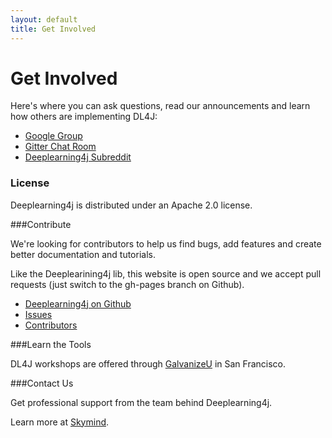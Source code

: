 ```yaml
---
layout: default
title: Get Involved
---
```


# Get Involved

Here's where you can ask questions, read our announcements and learn how others are implementing DL4J:

* [Google Group](https://groups.google.com/forum/#!forum/deeplearning4j)
* [Gitter Chat Room](https://gitter.im/deeplearning4j/deeplearning4j)
* [Deeplearning4j Subreddit](https://www.reddit.com/r/deeplearning4j/)

### License

Deeplearning4j is distributed under an Apache 2.0 license.

###Contribute

We're looking for contributors to help us find bugs, add features and create better documentation and tutorials. 

Like the Deeplearining4j lib, this website is open source and we accept pull requests (just switch to the gh-pages branch on Github).

*  [Deeplearning4j on Github](https://github.com/deeplearning4j)
*  [Issues](https://github.com/deeplearning4j/deeplearning4j/issues)
*  [Contributors](https://github.com/orgs/deeplearning4j/people)

###Learn the Tools

DL4J workshops are offered through [GalvanizeU](http://www.galvanizeu.com/) in San Francisco.

###Contact Us

Get professional support from the team behind Deeplearning4j.

Learn more at [Skymind](http://www.skymind.io/contact/).
